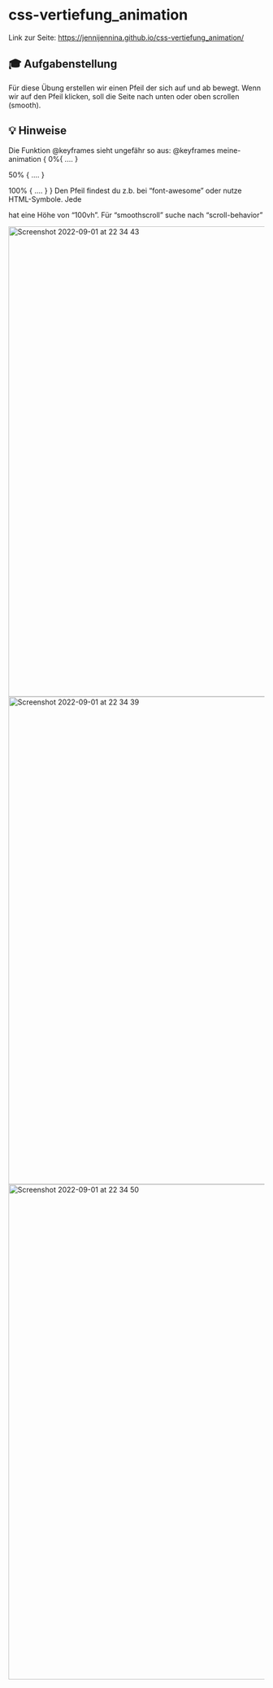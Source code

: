 # css-vertiefung_animation

Link zur Seite: https://jennijennina.github.io/css-vertiefung_animation/


## 🎓 Aufgabenstellung

Für diese Übung erstellen wir einen Pfeil der sich auf und ab bewegt. Wenn wir auf den Pfeil klicken, soll die Seite nach unten oder oben scrollen (smooth).


## 💡 Hinweise

Die Funktion @keyframes sieht ungefähr so aus:
@keyframes meine-animation {
  0%{
    ....
  }

  50% {
    ....
  }

  100% {
    ....
  }
}
Den Pfeil findest du z.b. bei “font-awesome” oder nutze HTML-Symbole.
Jede <section> hat eine Höhe von “100vh”.
Für “smoothscroll” suche nach “scroll-behavior”


<img width="925" alt="Screenshot 2022-09-01 at 22 34 43" src="https://user-images.githubusercontent.com/110846379/188007482-b282b10e-7f32-454e-8b3d-d9a0435aad61.png">
<img width="959" alt="Screenshot 2022-09-01 at 22 34 39" src="https://user-images.githubusercontent.com/110846379/188007495-da96781d-c06a-4744-9081-c1440d097317.png">
<img width="974" alt="Screenshot 2022-09-01 at 22 34 50" src="https://user-images.githubusercontent.com/110846379/188007497-c310ae7b-42e1-47bb-a25f-cd6234053ee2.png">
